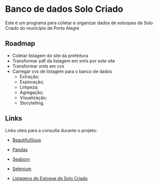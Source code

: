 # Banco de dados Solo Criado

 Este é um programa para coletar e organizar dados de estoques de Solo Criado do município de Porto Alegre

## Roadmap

* Coletar listagem do site da prefeitura
* Transformar pdf da listagem em xmls por este site
* Transformar xmls em cvs
* Carregar cvs de listagem para o banco de dados
  * Extração;
  * Exploração;
  * Limpeza;
  * Agregação;
  * Visualização;
  * Storytelling.

## Links

Links uteis para a consulta durante o projeto:

* [BeautifulSoup](https://www.crummy.com/software/BeautifulSoup/bs4/doc/)
* [Pandas](https://pandas.pydata.org/pandas-docs/stable/pandas.pdf)
* [Seaborn](https://seaborn.pydata.org/#)
* [Selenium](https://selenium-python.readthedocs.io/)

* [Listagens de Estoque de Solo Criado](http://www2.portoalegre.rs.gov.br/edificapoa/default.php?p_secao=1445)

